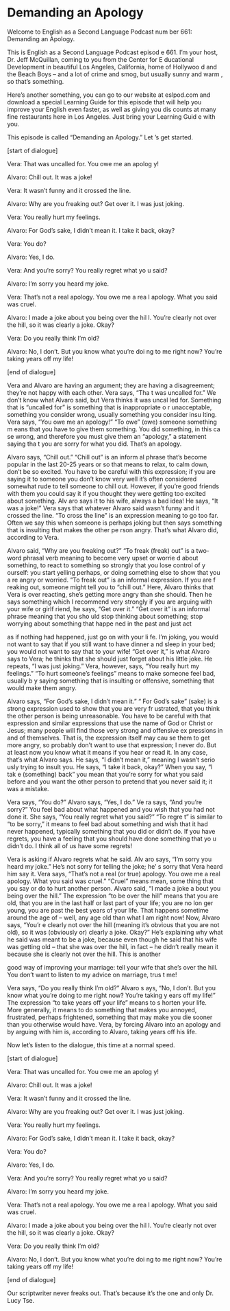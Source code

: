 # Demanding an Apology

Welcome to English as a Second Language Podcast num ber 661: Demanding an Apology.

This is English as a Second Language Podcast episod e 661.  I’m your host, Dr. Jeff McQuillan, coming to you from the Center for E ducational Development in beautiful Los Angeles, California, home of Hollywoo d and the Beach Boys – and a lot of crime and smog, but usually sunny and warm , so that’s something.

Here’s another something, you can go to our website  at eslpod.com and download a special Learning Guide for this episode that will help you improve your English even faster, as well as giving you dis counts at many fine restaurants here in Los Angeles.  Just bring your Learning Guid e with you.

This episode is called “Demanding an Apology.”  Let ’s get started.

[start of dialogue]

Vera:  That was uncalled for.  You owe me an apolog y!

Alvaro:  Chill out.  It was a joke!

Vera:  It wasn’t funny and it crossed the line.

Alvaro:  Why are you freaking out?  Get over it.  I  was just joking.

Vera:  You really hurt my feelings.

Alvaro:  For God’s sake, I didn’t mean it.  I take it back, okay?

Vera:  You do?

Alvaro:  Yes, I do.

Vera:  And you’re sorry?  You really regret what yo u said?

Alvaro:  I’m sorry you heard my joke.

Vera:  That’s not a real apology.  You owe me a rea l apology.  What you said was cruel.

Alvaro:  I made a joke about you being over the hil l.  You’re clearly not over the hill, so it was clearly a joke.  Okay?

Vera:  Do you really think I’m old?

Alvaro:  No, I don’t.  But you know what you’re doi ng to me right now?  You’re taking years off my life!

[end of dialogue]

Vera and Alvaro are having an argument; they are having a disagreement; they’re not happy with each other.  Vera says, “Tha t was uncalled for.”  We don’t know what Alvaro said, but Vera thinks it was uncal led for.  Something that is “uncalled for” is something that is inappropriate o r unacceptable, something you consider wrong, usually something you consider insu lting.  Vera says, “You owe me an apology!”  “To owe” (owe) someone something m eans that you have to give them something.  You did something, in this ca se wrong, and therefore you must give them an “apology,” a statement saying tha t you are sorry for what you did.  That’s an apology.

Alvaro says, “Chill out.”  “Chill out” is an inform al phrase that’s become popular in the last 20-25 years or so that means to relax, to calm down, don’t be so excited. You have to be careful with this expression; if you  are saying it to someone you don’t know very well it’s often considered somewhat  rude to tell someone to chill out.  However, if you’re good friends with them you  could say it if you thought they were getting too excited about something.  Alv aro says it to his wife, always a bad idea!  He says, “It was a joke!”  Vera says that whatever Alvaro said wasn’t funny and it crossed the line.  “To cross the line”  is an expression meaning to go too far.  Often we say this when someone is perhaps  joking but then says something that is insulting that makes the other pe rson angry.  That’s what Alvaro did, according to Vera.

Alvaro said, “Why are you freaking out?”  “To freak  (freak) out” is a two-word phrasal verb meaning to become very upset or worrie d about something, to react to something so strongly that you lose control of y ourself: you start yelling perhaps, or doing something else to show that you a re angry or worried.  “To freak out” is an informal expression.  If you are f reaking out, someone might tell you to “chill out.”  Here, Alvaro thinks that Vera is over reacting, she’s getting more angry than she should.  Then he says something  which I recommend very strongly if you are arguing with your wife or girlf riend, he says, “Get over it.”  “Get over it” is an informal phrase meaning that you sho uld stop thinking about something; stop worrying about something that happe ned in the past and just act

as if nothing had happened, just go on with your li fe.  I’m joking, you would not want to say that if you still want to have dinner a nd sleep in your bed; you would not want to say that to your wife!  “Get over it,” is what Alvaro says to Vera; he thinks that she should just forget about his little  joke.  He repeats, “I was just joking.”  Vera, however, says, “You really hurt my feelings.”  “To hurt someone’s feelings” means to make someone feel bad, usually b y saying something that is insulting or offensive, something that would make them angry.

Alvaro says, “For God’s sake, I didn’t mean it.”  “ For God’s sake” (sake) is a strong expression used to show that you are very fr ustrated, that you think the other person is being unreasonable.  You have to be  careful with that expression and similar expressions that use the name of God or  Christ or Jesus; many people will find those very strong and offensive ex pressions in and of themselves.  That is, the expression itself may cau se them to get more angry, so probably don’t want to use that expression; I never  do.  But at least now you know what it means if you hear or read it.  In any case, that’s what Alvaro says. He says, “I didn’t mean it,” meaning I wasn’t serio usly trying to insult you.  He says, “I take it back, okay?”  When you say, “I tak e (something) back” you mean that you’re sorry for what you said before and you want the other person to pretend that you never said it; it was a mistake.

Vera says, “You do?”  Alvaro says, “Yes, I do.”  Ve ra says, “And you’re sorry?” You feel bad about what happened and you wish that you had not done it.  She says, “You really regret what you said?”  “To regre t” is similar to “to be sorry,” it means to feel bad about something and wish that it had never happened, typically something that you did or didn’t do.  If you have regrets, you have a feeling that you should have done something that yo u didn’t do.  I think all of us have some regrets!

Vera is asking if Alvaro regrets what he said.  Alv aro says, “I’m sorry you heard my joke.”  He’s not sorry for telling the joke; he’ s sorry that Vera heard him say it. Vera says, “That’s not a real (or true) apology.  You owe me a real apology. What you said was cruel.”  “Cruel” means mean, some thing that you say or do to hurt another person.  Alvaro said, “I made a joke a bout you being over the hill.” The expression “to be over the hill” means that you  are old, that you are in the last half or last part of your life; you are no lon ger young, you are past the best years of your life.  That happens sometime around the age of – well, any age old than what I am right now!  Now, Alvaro says, “You’r e clearly not over the hill (meaning it’s obvious that you are not old), so it was (obviously or) clearly a joke. Okay?”  He’s explaining why what he said was meant to be a joke, because even though he said that his wife was getting old – that  she was over the hill, in fact – he didn’t really mean it because she is clearly not  over the hill.  This is another

good way of improving your marriage: tell your wife  that she’s over the hill.  You don’t want to listen to my advice on marriage, trus t me!

Vera says, “Do you really think I’m old?”  Alvaro s ays, “No, I don’t.  But you know what you’re doing to me right now?  You’re taking y ears off my life!”  The expression “to take years off your life” means to s horten your life.  More generally, it means to do something that makes you annoyed, frustrated, perhaps frightened, something that may make you die sooner than you otherwise would have.  Vera, by forcing Alvaro into an apology and by arguing with him is, according to Alvaro, taking years off his life.

Now let’s listen to the dialogue, this time at a normal speed.

[start of dialogue]

Vera:  That was uncalled for.  You owe me an apolog y!

Alvaro:  Chill out.  It was a joke!

Vera:  It wasn’t funny and it crossed the line.

Alvaro:  Why are you freaking out?  Get over it.  I  was just joking.

Vera:  You really hurt my feelings.

Alvaro:  For God’s sake, I didn’t mean it.  I take it back, okay?

Vera:  You do?

Alvaro:  Yes, I do.

Vera:  And you’re sorry?  You really regret what yo u said?

Alvaro:  I’m sorry you heard my joke.

Vera:  That’s not a real apology.  You owe me a rea l apology.  What you said was cruel.

Alvaro:  I made a joke about you being over the hil l.  You’re clearly not over the hill, so it was clearly a joke.  Okay?

Vera:  Do you really think I’m old?

 Alvaro:  No, I don’t.  But you know what you’re doi ng to me right now?  You’re taking years off my life!

[end of dialogue]

Our scriptwriter never freaks out.  That’s because it’s the one and only Dr. Lucy Tse.





